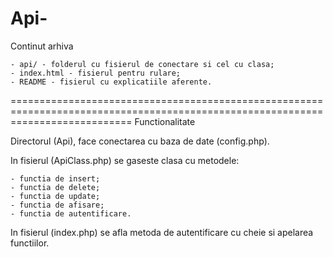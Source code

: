 # Api-

Continut arhiva

	- api/ - folderul cu fisierul de conectare si cel cu clasa;
	- index.html - fisierul pentru rulare;
	- README - fisierul cu explicatiile aferente.
	
=================================================================================================================================
Functionalitate

Directorul (Api), face conectarea cu baza de date (config.php).


In fisierul (ApiClass.php) se gaseste clasa cu metodele:

	- functia de insert;
	- functia de delete;
	- functia de update;
	- functia de afisare;
	- functia de autentificare.
	 

In fisierul (index.php) se afla metoda de autentificare cu cheie si apelarea functiilor.
